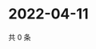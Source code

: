 # 2022-04-11

共 0 条

<!-- BEGIN WEIBO -->
<!-- 最后更新时间 Mon Apr 11 2022 21:18:42 GMT+0800 (China Standard Time) -->

<!-- END WEIBO -->
